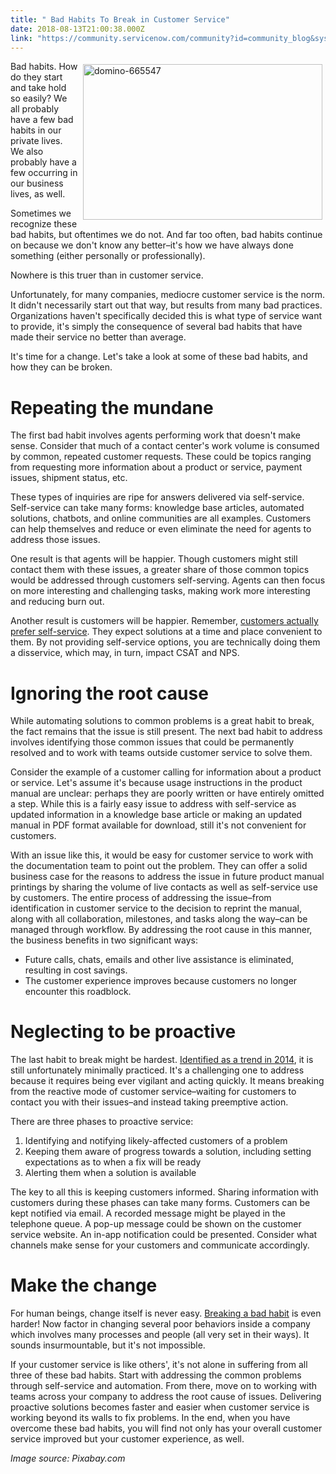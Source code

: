 ```yaml
---
title: " Bad Habits To Break in Customer Service"
date: 2018-08-13T21:00:38.000Z
link: "https://community.servicenow.com/community?id=community_blog&sys_id=6e39c19fdbff57000be6a345ca9619ec"
---
```

<p><img class="alignnone  wp-image-3278" style="padding: 5px;" src="https://insightsincustomerservice.files.wordpress.com/2018/08/domino-665547.jpg" alt="domino-665547" width="383" height="249" align="right" /> Bad habits. How do they start and take hold so easily? We all probably have a few bad habits in our private lives. We also probably have a few occurring in our business lives, as well.</p>
<p>Sometimes we recognize these bad habits, but oftentimes we do not. And far too often, bad habits continue on because we don&#39;t know any better–it&#39;s how we have always done something (either personally or professionally).</p>
<p>Nowhere is this truer than in customer service.</p>
<p>Unfortunately, for many companies, mediocre customer service is the norm. It didn&#39;t necessarily start out that way, but results from many bad practices. Organizations haven&#39;t specifically decided this is what type of service want to provide, it&#39;s simply the consequence of several bad habits that have made their service no better than average.</p>
<p>It&#39;s time for a change. Let&#39;s take a look at some of these bad habits, and how they can be broken.</p>
<h1>Repeating the mundane</h1>
<p>The first bad habit involves agents performing work that doesn&#39;t make sense. Consider that much of a contact center&#39;s work volume is consumed by common, repeated customer requests. These could be topics ranging from requesting more information about a product or service, payment issues, shipment status, etc.</p>
<p>These types of inquiries are ripe for answers delivered via self-service. Self-service can take many forms: knowledge base articles, automated solutions, chatbots, and online communities are all examples. Customers can help themselves and reduce or even eliminate the need for agents to address those issues.</p>
<p>One result is that agents will be happier. Though customers might still contact them with these issues, a greater share of those common topics would be addressed through customers self-serving. Agents can then focus on more interesting and challenging tasks, making work more interesting and reducing burn out.</p>
<p>Another result is customers will be happier. Remember, <a href="https://go.forrester.com/blogs/top-customer-service-trends-for-2018/" target="_blank" rel="nofollow">customers actually prefer self-service</a>. They expect solutions at a time and place convenient to them. By not providing self-service options, you are technically doing them a disservice, which may, in turn, impact CSAT and NPS.  </p>
<h1>Ignoring the root cause</h1>
<p>While automating solutions to common problems is a great habit to break, the fact remains that the issue is still present. The next bad habit to address involves identifying those common issues that could be permanently resolved and to work with teams outside customer service to solve them.</p>
<p>Consider the example of a customer calling for information about a product or service. Let&#39;s assume it&#39;s because usage instructions in the product manual are unclear: perhaps they are poorly written or have entirely omitted a step. While this is a fairly easy issue to address with self-service as updated information in a knowledge base article or making an updated manual in PDF format available for download, still it&#39;s not convenient for customers.</p>
<p>With an issue like this, it would be easy for customer service to work with the documentation team to point out the problem. They can offer a solid business case for the reasons to address the issue in future product manual printings by sharing the volume of live contacts as well as self-service use by customers. The entire process of addressing the issue–from identification in customer service to the decision to reprint the manual, along with all collaboration, milestones, and tasks along the way–can be managed through workflow. By addressing the root cause in this manner, the business benefits in two significant ways:</p>
<ul><li>Future calls, chats, emails and other live assistance is eliminated, resulting in cost savings.</li><li>The customer experience improves because customers no longer encounter this roadblock.</li></ul>
<h1>Neglecting to be proactive</h1>
<p>The last habit to break might be hardest. <a href="https://go.forrester.com/blogs/14-01-13-forresters_top_trends_for_customer_service_in_2014/" target="_blank" rel="nofollow">Identified as a trend in 2014</a>, it is still unfortunately minimally practiced. It&#39;s a challenging one to address because it requires being ever vigilant and acting quickly. It means breaking from the reactive mode of customer service–waiting for customers to contact you with their issues–and instead taking preemptive action.</p>
<p>There are three phases to proactive service:</p>
<ol><li>Identifying and notifying likely-affected customers of a problem</li><li>Keeping them aware of progress towards a solution, including setting expectations as to when a fix will be ready</li><li>Alerting them when a solution is available</li></ol>
<p>The key to all this is keeping customers informed. Sharing information with customers during these phases can take many forms. Customers can be kept notified via email. A recorded message might be played in the telephone queue. A pop-up message could be shown on the customer service website. An in-app notification could be presented. Consider what channels make sense for your customers and communicate accordingly.</p>
<h1>Make the change</h1>
<p>For human beings, change itself is never easy. <a href="https://www.fastcompany.com/3060892/the-science-behind-why-breaking-a-bad-habit-is-so-hard" target="_blank" rel="nofollow">Breaking a bad habit</a> is even harder! Now factor in changing several poor behaviors inside a company which involves many processes and people (all very set in their ways). It sounds insurmountable, but it&#39;s not impossible.</p>
<p>If your customer service is like others&#39;, it&#39;s not alone in suffering from all three of these bad habits. Start with addressing the common problems through self-service and automation. From there, move on to working with teams across your company to address the root cause of issues. Delivering proactive solutions becomes faster and easier when customer service is working beyond its walls to fix problems. In the end, when you have overcome these bad habits, you will find not only has your overall customer service improved but your customer experience, as well.</p>
<p><em>Image source: Pixabay.com</em></p>